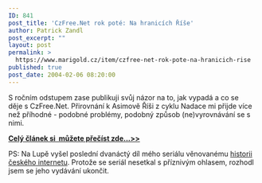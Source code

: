```yaml
---
ID: 841
post_title: 'CzFree.Net rok poté: Na hranicích Říše'
author: Patrick Zandl
post_excerpt: ""
layout: post
permalink: >
  https://www.marigold.cz/item/czfree-net-rok-pote-na-hranicich-rise
published: true
post_date: 2004-02-06 08:20:00
---
```

<P>S ročním odstupem zase publikuji svůj názor na to, jak vypadá a co se děje&#160;s CzFree.Net. Přirovnání k Asimově Říši z cyklu Nadace mi přijde více než příhodné - podobné problémy, podobný způsob (ne)vyrovnávání se s nimi. </P>
<P><A href="/trh/czfree040206.html"><STRONG>Celý článek si&#160; můžete přečíst zde...&gt;&gt;</STRONG></A></P>
<P>PS: Na Lupě vyšel poslední dvanáctý&#160;díl mého seriálu věnovanému <A href="http://www.lupa.cz/clanek.php3?show=3213" target=_blank>historii českého internetu</A>. Protože se seriál nesetkal s příznivým ohlasem, rozhodl jsem se jeho vydávání ukončit. </P>